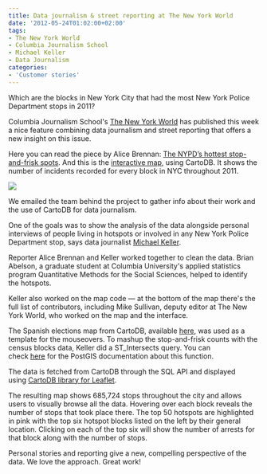 ```yaml
---
title: Data journalism & street reporting at The New York World
date: '2012-05-24T01:02:00+02:00'
tags:
- The New York World
- Columbia Journalism School
- Michael Keller
- Data Journalism
categories:
- 'Customer stories'
---
```


Which are the blocks in New York City that had the most New York Police Department stops in 2011? 

Columbia Journalism School's <a href="http://www.thenewyorkworld.com/">The New York World</a> has published this week a nice feature combining data journalism and street reporting that offers a new insight on this issue. 

Here you can read the piece by Alice Brennan: <a href="http://www.thenewyorkworld.com/2012/05/18/nypd-stop-frisk-hotspots">The NYPD’s hottest stop-and-frisk spots</a>. And this is the <a href="http://thenewyorkworld.com/public/2012/may/nyw-hotspots-map/index.php">interactive map</a>, using CartoDB. It shows the number of incidents recorded for every block in NYC throughout 2011.

<a href="http://thenewyorkworld.com/public/2012/may/nyw-hotspots-map/index.php" target="_blank"><img src="http://cartodb.s3.amazonaws.com/tumblr/posts/stop.png"/></a>

We emailed the team behind the project to gather info about their work and the use of CartoDB for data journalism. 

One of the goals was to show the analysis of the data alongside personal interviews of people living in hotspots or involved in any New York Police Department stop, says data journalist <a href="http://mhkeller.com/">Michael Keller</a>.

Reporter Alice Brennan and Keller worked together to clean the data. Brian Abelson, a graduate student at Columbia University's applied statistics program Quantitative Methods for the Social Sciences, helped to identify the hotspots.

Keller also worked on the map code &#8212; at the bottom of the map there's the full list of contributors, including Mike Sullivan, deputy editor at The New York World, who worked on the map and the interface.  

The Spanish elections map from CartoDB, available <a href="https://github.com/Vizzuality/eleccionesandaluzas">here</a>, was used as a template for the mouseovers. To mashup the stop-and-frisk counts with the census blocks data, Keller did a ST_Intersects query. You can check <a href="http://www.postgis.org/documentation/manual-svn/ST_Intersects.htm">here</a> for the PostGIS documentation about this function. 

The data is fetched from CartoDB through the SQL API and displayed using <a href="https://github.com/Vizzuality/cartodb-leaflet">CartoDB library for Leaflet</a>. 

The resulting map shows 685,724 stops throughout the city and allows users to visually browse all the data. Hovering over each block reveals the number of stops that took place there. The top 50 hotspots are highlighted in pink with the top six hotspot blocks listed on the left by their general location. Clicking on each of the top six will show the number of arrests for that block along with the number of stops.

Personal stories and reporting give a new, compelling perspective of the data. We love the approach. Great work!

